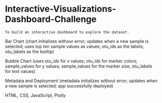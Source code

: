 # Interactive-Visualizations-Dashboard-Challenge

    To build an interactive dashboard to explore the dataset.

Bar Chart (chart initializes withour error; updates when a new sample is selected; uses top ten sample values as values; otu_ids as the labels; otu_labels as the tooltip)

Bubble Chart (uses otu_ids for x values; otu_ids for marker colors; sample_values for y values; sample_values for the marker size; otu_labels for text values)

Metadata and Deployment (metadata initializes without error; updates when a new sample is selected; app successfully deployed)

HTML, CSS, JavaScript, Plotly 
